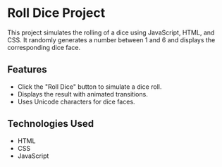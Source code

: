 # Roll Dice Project

This project simulates the rolling of a dice using JavaScript, HTML, and CSS. It randomly generates a number between 1 and 6 and displays the corresponding dice face.

## Features

- Click the "Roll Dice" button to simulate a dice roll.
- Displays the result with animated transitions.
- Uses Unicode characters for dice faces.

## Technologies Used

- HTML
- CSS
- JavaScript
 
